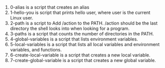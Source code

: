 1. 0-alias is a script that creates an alias
2. 1-hello-you is script that prints hello user, where user is the current Linux user.
3. 2-path is a script to Add /action to the PATH. /action should be the last directory the shell looks into when looking for a program.
4. 3-paths is a script that counts the number of directories in the PATH.
5. 4-global-variables is a script that lists environment variables.
6. 5-local-variables is a script that lists all local variables and environment variables, and functions.
7. 6-create-local-variable is a script that creates a new local variable.
8. 7-create-global-variable is a script that creates a new global variable.

